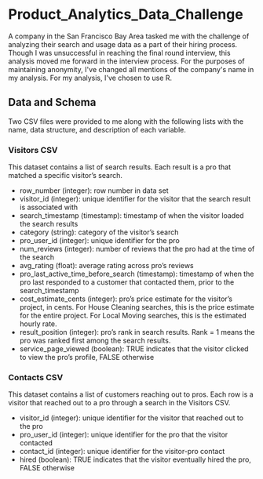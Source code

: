 # Product_Analytics_Data_Challenge
A company in the San Francisco Bay Area tasked me with the challenge of analyzing their search and usage data as a part of their hiring process. Though I was unsuccessful in reaching the final round interview, this analysis moved me forward in the interview process. For the purposes of maintaining anonymity, I've changed all mentions of the company's name in my analysis. For my analysis, I've chosen to use R.

## Data and Schema
Two CSV files were provided to me along with the following lists with the name, data structure, and description of each variable.

### Visitors CSV
This dataset contains a list of search results. Each result is a pro that matched a specific visitor’s search.
* row_number  (integer): row number in data set
* visitor_id  (integer): unique identifier for the visitor that the search result is associated with
* search_timestamp  (timestamp): timestamp of when the visitor loaded the search results
* category  (string): category of the visitor’s search
* pro_user_id (integer): unique identifier for the pro
* num_reviews (integer): number of reviews that the pro had at the time of the search
* avg_rating  (float): average rating across pro’s reviews
* pro_last_active_time_before_search  (timestamp): timestamp of when the pro last
responded to a customer that contacted them, prior to the search_timestamp
* cost_estimate_cents (integer): pro’s price estimate for the visitor’s project, in cents. For
House Cleaning searches, this is the price estimate for the entire project. For Local Moving
searches, this is the estimated hourly rate.
* result_position (integer): pro’s rank in search results. Rank = 1 means the pro was ranked
first among the search results.
* service_page_viewed (boolean): TRUE indicates that the visitor clicked to view the pro’s
profile, FALSE otherwise

### Contacts CSV
This dataset contains a list of customers reaching out to pros. Each row is a visitor that reached out to a
pro through a search in the Visitors CSV.
* visitor_id  (integer): unique identifier for the visitor that reached out to the pro
* pro_user_id (integer): unique identifier for the pro that the visitor contacted
* contact_id  (integer): unique identifier for the visitor-pro contact
* hired (boolean): TRUE indicates that the visitor eventually hired the pro, FALSE otherwise
